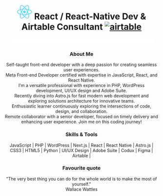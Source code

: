 <h1 align="center">  
  <img src="https://raw.githubusercontent.com/devicons/devicon/master/icons/react/react-original.svg" alt="react" width="50" height="50"/>
  React / React-Native Dev & Airtable Consultant   
  <a href="https://airtable.com/invite/r/Aoj4KzQP" target="blank" >
    <img src="https://www.vectorlogo.zone/logos/airtable/airtable-icon.svg" alt="airtable" width="50" height="50" />
  </a> 
</h1>

<p align="center"> 
  <div align="center" style="background-color: white; padding: 10px; border-radius: 10px; margin: 10px;">
    
  </div>
</p>

<h3 align="center">About Me</h3>
<p align="center">
  Self-taught front-end developer with a deep passion for creating seamless user experiences. <br>Meta Front-end Developer certified with expertise in JavaScript, React, and React Native. <br> I'm a versatile professional with experience in PHP, WordPress development, UI/UX design and Adobe Suite. <br> Recently diving into Astro.js for fast modern web development and exploring solutions architecture for innovative teams. <br> Enthusiastic learner continuously exploring the intersections of code, design, and collaboration. <br> Remote collaborator with a senior developer, focused on timely delivery and enhancing user experience. Join me on this coding journey!
</p>

<h3 align="center">Skills & Tools</h3>
<p align="center"> 
 JavaScript | PHP | WordPress | Next.js | React | React Native | Astro.js | CSS3 | HTML5 | Python | UI/UX Design | Adobe Suite | Codux | Figma | Airtable |
</p>

<h3 align="center">Favourite quote</h3>
<p align="center"> 
  "The very best thing you can do for the whole world is to make the most of yourself." <br />Wallace Wattles
</p>
